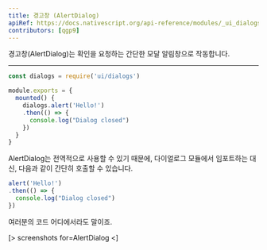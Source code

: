 ```yaml
---
title: 경고창 (AlertDialog)
apiRef: https://docs.nativescript.org/api-reference/modules/_ui_dialogs_#alert
contributors: [qgp9]
---
```


경고창(AlertDialog)는 확인을 요청하는 간단한 모달 알림창으로 작동합니다.

---

```javascript
const dialogs = require('ui/dialogs')

module.exports = {
  mounted() {
    dialogs.alert('Hello!')
    .then(() => {
      console.log("Dialog closed")
    })
  }
}
```

AlertDialog는 전역적으로 사용할 수 있기 때문에, 다이얼로그 모듈에서 임포트하는 대신, 다음과 같이 간단히 호출할 수 있습니다.

```javascript
alert('Hello!')
.then(() => {
  console.log("Dialog closed")
})
```

여러분의 코드 어디에서라도 말이죠.


[> screenshots for=AlertDialog <]
